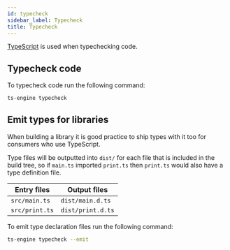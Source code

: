 ```yaml
---
id: typecheck
sidebar_label: Typecheck
title: Typecheck
---
```


[TypeScript](https://www.typescriptlang.org/) is used when typechecking code.

## Typecheck code

To typecheck code run the following command:

```sh
ts-engine typecheck
```

## Emit types for libraries

When building a library it is good practice to ship types with it too for consumers who use TypeScript.

Type files will be outputted into `dist/` for each file that is included in the build tree, so if `main.ts` imported `print.ts` then `print.ts` would also have a type definition file.

| Entry files    | Output files      |
| -------------- | ----------------- |
| `src/main.ts`  | `dist/main.d.ts`  |
| `src/print.ts` | `dist/print.d.ts` |

To emit type declaration files run the following command:

```sh
ts-engine typecheck --emit
```
